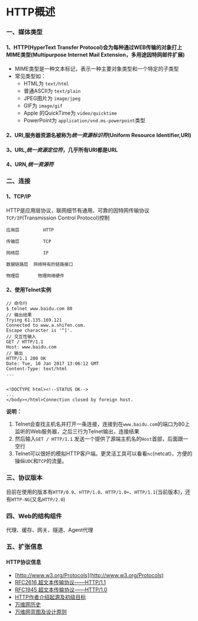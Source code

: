 
# HTTP概述

### 一、媒体类型

#### 1、HTTP(HyperText Transfer Protocol)会为每种通过WEB传输的对象打上MIME类型(Multipurpose Internet Mail Extension，多用途因特网邮件扩展)

- MIME类型是一种文本标记，表示一种主要对象类型和一个特定的子类型
- 常见类型如：
  - HTML为 `text/html`
  - 普通ASCII为 `text/plain`
  - JPEG图片为 `image/jpeg`
  - GIF为 `image/gif`
  - Apple 的QuickTime为 `video/quicktime`
  - PowerPoint为 `application/vnd.ms-powerpoint`类型 

#### 2、URI,服务器资源名被称为*统一资源标识符*(Uniform Resource Identifier,URI)

#### 3、URL,*统一资源定位符*，几乎所有URI都是URL

#### 4、URN,*统一资源符*


### 二、连接

#### 1、TCP/IP

HTTP是应用层协议，联网细节有通用、可靠的因特网传输协议`TCP/IP`(Transmission Control Protocol)控制

```
应用层         HTTP

传输层         TCP

网络层         IP

数据链路层  网络特有的链路接口

物理层       物理网络硬件
```

#### 2、使用Telnet实例

```shell
// 命令行
$ telnet www.baidu.com 80
// 输出结果
Trying 61.135.169.121
Connected to www.a.shifen.com.
Escape character is '^]'.
// 交互性输入
GET / HTTP/1.1
Host: www.baidu.com
// 输出
HTTP/1.1 200 OK
Date: Tue, 10 Jan 2017 13:06:12 GMT
Content-Type: text/html
...


<!DOCTYPE html><!--STATUS OK-->
...
</body></html>Connection closed by foreign host.

```

**说明：**

1. Telnet会查找主机名并打开一条连接，连接到在`www.baidu.com`的端口为80上监听的Web服务器，之后三行为Telnet输出，连接结果
2. 然后输入`GET / HTTP/1.1` 发送一个提供了源端主机名的`Host`首部，后面跟一空行
3. Telnet可以很好的模拟HTTP客户端。更灵活工具可以看看`nc`(netcat)，方便的操纵`UDC`和`TCP`的流量。

### 三、协议版本

目前在使用的版本有`HTTP/0.9`、`HTTP/1.0`、`HTTP/1.0+`、`HTTP/1.1`(当前版本)，还有`HTTP-NG`(又名`HTTP/2.0`)

### 四、Web的结构组件

代理、缓存、网关、隧道、Agent代理

### 五、扩张信息

#### HTTP协议信息

- [http://www.w3.org/Protocols](http://www.w3.org/Protocols)
- [RFC2616 超文本传输协议——HTTP/1.1](http://www.ietf.org/rfc/rfc2616.txt)
- [RFC1945 超文本传输协议——HTTP/1.0](http://www.ietf.org/rfc/rfc2616.txt)
- [HTTP作者介绍起源及初级目标](https://www.w3.org/Protocols/HTTP/AsImplemented.html)
- [万维网历史](https://www.w3.org/History.html)
- [万维网蓝图及设计原则](https://www.w3.org/DesignIssues/Architecture.html)





